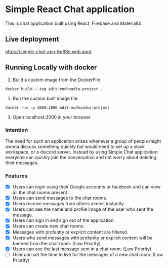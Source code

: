 # Simple React Chat application

This is chat application built using React, Firebase and MaterialUI.

## Live deployment

https://simple-chat-app-6d88e.web.app/

## Running Locally with docker

1. Build a custom image from the DockerFile

```shell
docker build --tag adit-modhvadia-project .
```

1. Run the custom built image file

```shell
docker run -p 3000:3000 adit-modhvadia-project
```

1. Open localhost:3000 in your browser

### Intention

The need for such an application arises whenever a group of people might wanna discuss something quickly but would need to set up a slack workspace, or a discord server.
Instead by using Simple Chat application everyone can quickly join the conversation and not worry about deleting their messages.

### Features

- [x] Users can login using their Google accounts or facebook and can view all the chat rooms present.
- [x] Users can send messages to the chat rooms.
- [x] Users receive messages from others almost instantly.
- [x] Users can see the name and profile image of the user who sent the message.
- [x] Users can sign in and sign out of the application.
- [x] Users can create new chat rooms.
- [x] Messages with profanity or explicit content are filtered.
- [x] Users who send messages with profanity or explicit content will be banned from the chat room. (Low Priority)
- [x] Users can see the last message sent in a chat room. (Low Priority)
- [ ] User can set the time to live for the messages of a new chat room. (Low Priority)
